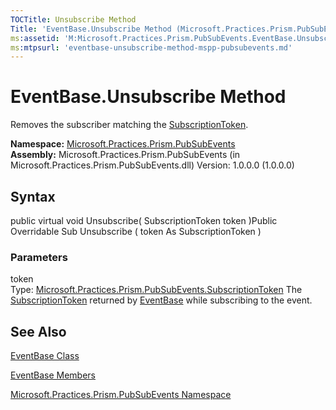 ```yaml
---
TOCTitle: Unsubscribe Method
Title: 'EventBase.Unsubscribe Method (Microsoft.Practices.Prism.PubSubEvents)'
ms:assetid: 'M:Microsoft.Practices.Prism.PubSubEvents.EventBase.Unsubscribe(Microsoft.Practices.Prism.PubSubEvents.SubscriptionToken)'
ms:mtpsurl: 'eventbase-unsubscribe-method-mspp-pubsubevents.md'
---
```


# EventBase.Unsubscribe Method

Removes the subscriber matching the [SubscriptionToken](/patterns-practices/reference/mspp-mvvm-namespace.subscriptiontoken).

**Namespace:** [Microsoft.Practices.Prism.PubSubEvents](/patterns-practices/reference/mspp-mvvm-namespace)
**Assembly:** Microsoft.Practices.Prism.PubSubEvents (in Microsoft.Practices.Prism.PubSubEvents.dll) Version: 1.0.0.0 (1.0.0.0)

## Syntax
public virtual void Unsubscribe( SubscriptionToken token )Public Overridable Sub Unsubscribe ( token As SubscriptionToken )

### Parameters

token  
Type: [Microsoft.Practices.Prism.PubSubEvents.SubscriptionToken](/patterns-practices/reference/mspp-mvvm-namespace.subscriptiontoken)
The [SubscriptionToken](/patterns-practices/reference/mspp-mvvm-namespace.subscriptiontoken) returned by [EventBase](/patterns-practices/reference/mspp-mvvm-namespace.eventbase) while subscribing to the event.

## See Also
[EventBase Class](/patterns-practices/reference/mspp-mvvm-namespace.eventbase)

[EventBase Members](https://msdn.microsoft.com/allmembers.t:microsoft.practices.prism.pubsubevents.eventbase)

[Microsoft.Practices.Prism.PubSubEvents Namespace](/patterns-practices/reference/mspp-mvvm-namespace)
